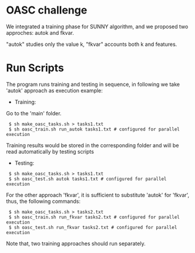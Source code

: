 OASC challenge
===

We integrated a training phase for SUNNY algorithm,
and we proposed two approches: autok and fkvar.

"autok" studies only the value k, "fkvar" accounts both k and features.

# Run Scripts

The program runs training and testing in sequence, in following we take 
'autok' approach as execution example:

- Training:

Go to the 'main' folder.
```
 $ sh make_oasc_tasks.sh > tasks1.txt 
 $ sh oasc_train.sh run_autok tasks1.txt # configured for parallel execution

```

Training results would be stored in the corresponding folder and will be read automatically
by testing scripts

- Testing:
```
 $ sh make_oasc_tasks.sh > tasks1.txt 
 $ sh oasc_test.sh autok tasks1.txt # configured for parallel execution
```


For the other approach 'fkvar', it is sufficient to substitute 'autok' for 'fkvar', thus,
the following commands:

```
 $ sh make_oasc_tasks.sh > tasks2.txt 
 $ sh oasc_train.sh run_fkvar tasks2.txt # configured for parallel execution
 $ sh oasc_test.sh run_fkvar tasks2.txt # configured for parallel execution
```

Note that, two training approaches should run separately.